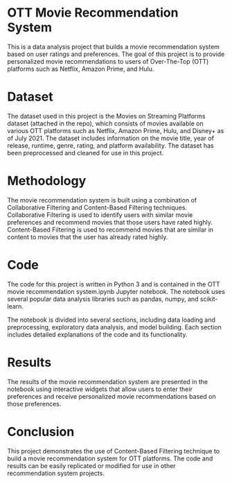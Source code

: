 # OTT Movie Recommendation System
This is a data analysis project that builds a movie recommendation system based on user ratings and preferences. The goal of this project is to provide personalized movie recommendations to users of Over-The-Top (OTT) platforms such as Netflix, Amazon Prime, and Hulu.

# Dataset
The dataset used in this project is the Movies on Streaming Platforms dataset (attached in the repo), which consists of movies available on various OTT platforms such as Netflix, Amazon Prime, Hulu, and Disney+ as of July 2021. The dataset includes information on the movie title, year of release, runtime, genre, rating, and platform availability. The dataset has been preprocessed and cleaned for use in this project.

# Methodology
The movie recommendation system is built using a combination of Collaborative Filtering and Content-Based Filtering techniques. Collaborative Filtering is used to identify users with similar movie preferences and recommend movies that those users have rated highly. Content-Based Filtering is used to recommend movies that are similar in content to movies that the user has already rated highly.

# Code
The code for this project is written in Python 3 and is contained in the OTT movie recommendation system.ipynb Jupyter notebook. The notebook uses several popular data analysis libraries such as pandas, numpy, and scikit-learn.

The notebook is divided into several sections, including data loading and preprocessing, exploratory data analysis, and model building. Each section includes detailed explanations of the code and its functionality.

# Results
The results of the movie recommendation system are presented in the notebook using interactive widgets that allow users to enter their preferences and receive personalized movie recommendations based on those preferences.

# Conclusion
This project demonstrates the use of Content-Based Filtering technique to build a movie recommendation system for OTT platforms. The code and results can be easily replicated or modified for use in other recommendation system projects.
